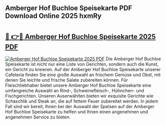 ## Amberger Hof Buchloe Speisekarte PDF Download Online 2025 hxmRy

# <h2><a href="http://gc9cjk2.nevu.top/?p=Amberger+Hof+Buchloe+Speisekarte">🔗 👉🔴 Amberger Hof Buchloe Speisekarte 2025 PDF</a></h2>

[![Amberger Hof Buchloe Speisekarte 2025 PDF](https://i.imgur.com/dBaPXMq.png)](http://gc9cjk2.nevu.top/?p=Amberger+Hof+Buchloe+Speisekarte)
Die Amberger Hof Buchloe Speisekarte ist nicht nur eine Liste von Gerichten, sondern auch die Kunst, ein Gericht zu kreieren. Auf der Amberger Hof Buchloe Speisekarte unserer Cafeteria finden Sie eine große Auswahl an frischem Gemüse und Obst, mit denen Sie leichte und frische Salate zubereiten können. Für Fleischliebhaber bietet unsere Amberger Hof Buchloe Speisekarte eine umfangreiche Auswahl an Rind-, Schweinefleisch-, Hühnchen- und Fischgerichten. Unseren Auserwählten bieten wir exquisite Gerichte wie Schaschlik und Steak an, die auf fettem Feuer zubereitet werden. In jedem Fall sind wir bereit, Ihnen bei der Auswahl der Speisen auf der Amberger Hof Buchloe Speisekarte zu helfen und Ihnen einen angenehmen und angenehmen Service zu bieten.
